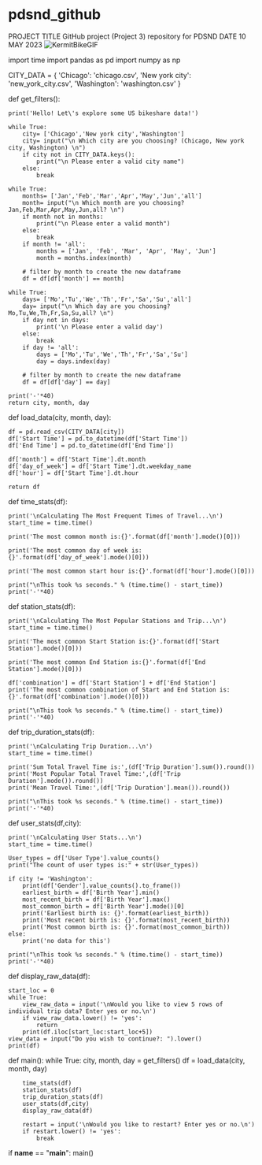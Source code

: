 # pdsnd_github
PROJECT TITLE GitHub project (Project 3) repository for PDSND
DATE 10 MAY 2023
![KermitBikeGIF](https://github.com/escribano23/pdsnd_github/assets/130557069/5e155f52-69bb-4105-b379-5bac9d204de5)

import time
import pandas as pd
import numpy as np

CITY_DATA = { 'Chicago': 'chicago.csv',
              'New york city': 'new_york_city.csv',
              'Washington': 'washington.csv' }

def get_filters():
    
    print('Hello! Let\'s explore some US bikeshare data!')  
    
    while True:
        city= ['Chicago','New york city','Washington']
        city= input("\n Which city are you choosing? (Chicago, New york city, Washington) \n")
        if city not in CITY_DATA.keys():
            print("\n Please enter a valid city name")
        else:
            break       
            
    while True:
        months= ['Jan','Feb','Mar','Apr','May','Jun','all']
        month= input("\n Which month are you choosing? Jan,Feb,Mar,Apr,May,Jun,all? \n")
        if month not in months:
            print("\n Please enter a valid month")
        else:
            break
        if month != 'all':
            months = ['Jan', 'Feb', 'Mar', 'Apr', 'May', 'Jun']
            month = months.index(month)

        # filter by month to create the new dataframe
        df = df[df['month'] == month]
            
    while True:
        days= ['Mo','Tu','We','Th','Fr','Sa','Su','all']
        day= input("\n Which day are you choosing? Mo,Tu,We,Th,Fr,Sa,Su,all? \n")
        if day not in days:
            print('\n Please enter a valid day')
        else:
            break
        if day != 'all':
            days = ['Mo','Tu','We','Th','Fr','Sa','Su']
            day = days.index(day)

        # filter by month to create the new dataframe
        df = df[df['day'] == day]
        
    print('-'*40)
    return city, month, day

def load_data(city, month, day):
    
    df = pd.read_csv(CITY_DATA[city])
    df['Start Time'] = pd.to_datetime(df['Start Time'])
    df['End Time'] = pd.to_datetime(df['End Time'])
    
    df['month'] = df['Start Time'].dt.month  
    df['day_of_week'] = df['Start Time'].dt.weekday_name
    df['hour'] = df['Start Time'].dt.hour
    
    return df

def time_stats(df):
    
    print('\nCalculating The Most Frequent Times of Travel...\n')
    start_time = time.time()
    
    print('The most common month is:{}'.format(df['month'].mode()[0]))
    
    print('The most common day of week is:{}'.format(df['day_of_week'].mode()[0]))
    
    print('The most common start hour is:{}'.format(df['hour'].mode()[0]))
    
    print("\nThis took %s seconds." % (time.time() - start_time))
    print('-'*40)

def station_stats(df):
    
    print('\nCalculating The Most Popular Stations and Trip...\n')
    start_time = time.time()
    
    print('The most common Start Station is:{}'.format(df['Start Station'].mode()[0]))
    
    print('The most common End Station is:{}'.format(df['End Station'].mode()[0]))
    
    df['combination'] = df['Start Station'] + df['End Station']   
    print('The most common combination of Start and End Station is:{}'.format(df['combination'].mode()[0]))
    
    print("\nThis took %s seconds." % (time.time() - start_time))
    print('-'*40)

def trip_duration_stats(df):
    
    print('\nCalculating Trip Duration...\n')
    start_time = time.time()
    
    print('Sum Total Travel Time is:',(df['Trip Duration'].sum()).round())
    print('Most Popular Total Travel Time:',(df['Trip Duration'].mode()).round())
    print('Mean Travel Time:',(df['Trip Duration'].mean()).round())
    
    print("\nThis took %s seconds." % (time.time() - start_time))
    print('-'*40)

def user_stats(df,city):
    
    print('\nCalculating User Stats...\n')
    start_time = time.time()
    
    User_types = df['User Type'].value_counts()
    print("The count of user types is:" + str(User_types))
    
    if city != 'Washington':
        print(df['Gender'].value_counts().to_frame())
        earliest_birth = df['Birth Year'].min()
        most_recent_birth = df['Birth Year'].max()
        most_common_birth = df['Birth Year'].mode()[0]
        print('Earliest birth is: {}'.format(earliest_birth))
        print('Most recent birth is: {}'.format(most_recent_birth))
        print('Most common birth is: {}'.format(most_common_birth))
    else:
        print('no data for this')
        
    print("\nThis took %s seconds." % (time.time() - start_time))
    print('-'*40)

def display_raw_data(df):
    
    start_loc = 0
    while True:
        view_raw_data = input('\nWould you like to view 5 rows of individual trip data? Enter yes or no.\n')
        if view_raw_data.lower() != 'yes':
            return
        print(df.iloc[start_loc:start_loc+5])       
    view_data = input("Do you wish to continue?: ").lower()
    print(df)
    
def main():
    while True:
        city, month, day = get_filters()
        df = load_data(city, month, day)
        
        time_stats(df)
        station_stats(df)
        trip_duration_stats(df)
        user_stats(df,city)
        display_raw_data(df)
                
        restart = input('\nWould you like to restart? Enter yes or no.\n')
        if restart.lower() != 'yes':
            break            
            
if __name__ == "__main__":
	main()
